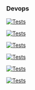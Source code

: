 ### Devops

[![Tests](https://github.com/avans-devops/avans-devops-2324-casdenteneer-mohammadparwani/actions/workflows/clocktests.yml/badge.svg)](https://github.com/avans-devops/avans-devops-2324-casdenteneer-mohammadparwani/actions/workflows/clocktests.yml)

[![Tests](https://github.com/avans-devops/avans-devops-2324-casdenteneer-mohammadparwani/actions/workflows/targettests.yml/badge.svg)](https://github.com/avans-devops/avans-devops-2324-casdenteneer-mohammadparwani/actions/workflows/targettests.yml)

[![Tests](https://github.com/avans-devops/avans-devops-2324-casdenteneer-mohammadparwani/actions/workflows/scoretests.yml/badge.svg)](https://github.com/avans-devops/avans-devops-2324-casdenteneer-mohammadparwani/actions/workflows/scoretests.yml)

[![Tests](https://github.com/avans-devops/avans-devops-2324-casdenteneer-mohammadparwani/actions/workflows/registertests.yml/badge.svg)](https://github.com/avans-devops/avans-devops-2324-casdenteneer-mohammadparwani/actions/workflows/registertests.yml)

[![Tests](https://github.com/avans-devops/avans-devops-2324-casdenteneer-mohammadparwani/actions/workflows/mailtests.yml/badge.svg)](https://github.com/avans-devops/avans-devops-2324-casdenteneer-mohammadparwani/actions/workflows/mailtests.yml)

[![Tests](https://github.com/avans-devops/avans-devops-2324-casdenteneer-mohammadparwani/actions/workflows/linter.yml/badge.svg)](https://github.com/avans-devops/avans-devops-2324-casdenteneer-mohammadparwani/actions/workflows/linter.yml)
